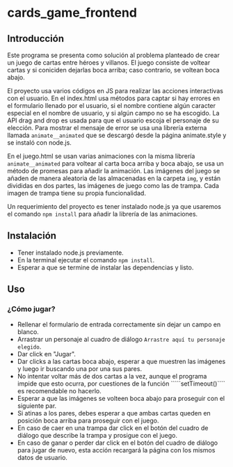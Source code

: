 # cards_game_frontend

## Introducción

Este programa se presenta como solución al problema planteado de crear un juego de cartas entre héroes y villanos. El juego consiste de voltear cartas y si coniciden dejarlas boca arriba; caso contrario, se voltean boca abajo.

El proyecto usa varios códigos en JS para realizar las acciones interactivas con el usuario. En el index.html usa métodos para captar si hay errores en el formulario llenado por el usuario, si el nombre contiene algún caracter especial en el nombre de usuario, y si algún campo no se ha escogido. La API drag and drop es usada para que el usuario escoja el personaje de su elección. Para mostrar el mensaje de error se usa una librería externa llamada ````animate__animated```` que se descargó desde la página animate.style y se instaló con node.js.

En el juego.html se usan varias animaciones con la misma librería ````animate__animated```` para voltear al carta boca arriba y boca abajo, se usa un método de promesas para añadir la animación. Las imágenes del juego se añaden de manera aleatoria de las almacenadas en la carpeta ````img````, y están divididas en dos partes, las imágenes de juego como las de trampa. Cada imagen de trampa tiene su propia funcionalidad.

Un requerimiento del proyecto es tener instalado node.js ya que usaremos el comando ````npm install```` para añadir la librería de las animaciones.

## Instalación
- Tener instalado node.js previamente.
- En la terminal ejecutar el comando ````npm install````.
- Esperar a que se termine de instalar las dependencias y listo.

## Uso

### ¿Cómo jugar? 
- Rellenar el formulario de entrada correctamente sin dejar un campo en blanco.
- Arrastrar un personaje al cuadro de diálogo ````Arrastre aquí tu personaje elegido````.
- Dar click en "Jugar".
- Dar clicks a las cartas boca abajo, esperar a que muestren las imágenes y luego ir buscando una por una sus pares.
- No intentar voltar más de dos cartas a la vez, aunque el programa impide que esto ocurra, por cuestiones de la función `````setTimeout()```` es recomendable no hacerlo.
- Esperar a que las imágenes se volteen boca abajo para proseguir con el siguiente par.
- Si atinas a los pares, debes esperar a que ambas cartas queden en posición boca arriba para proseguir con el juego.
- En caso de caer en una trampa dar click en el botón del cuadro de diálogo que describe la trampa y prosigue con el juego.
- En caso de ganar o perder dar click en el botón del cuadro de diálogo para jugar de nuevo, esta acción recargará la página con los mismos datos de usuario.
